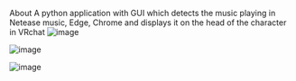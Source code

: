 About
A python application with GUI which detects the music playing in Netease music, Edge, Chrome and displays it on the head of the character in VRchat
![image](https://github.com/user-attachments/assets/93c64434-04e0-46b3-848d-020eb274d6cd)

![image](https://github.com/user-attachments/assets/efdab138-4ca7-4e1d-bf3d-059e337febee)

![image](https://github.com/user-attachments/assets/2d551c64-028f-4d22-adef-bb5bfc6eff88)
